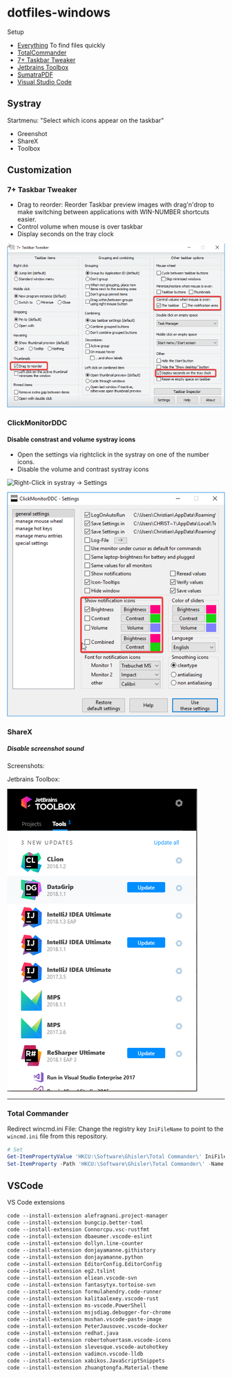 # dotfiles-windows

Setup
- [Everything](https://www.voidtools.com/downloads/)
  To find files quickly
- [TotalCommander](https://www.ghisler.com/download.htm)
- [7+ Taskbar Tweaker](http://rammichael.com/7-taskbar-tweaker)
- [Jetbrains Toolbox](https://www.jetbrains.com/toolbox/app/)
- [SumatraPDF](https://www.sumatrapdfreader.org/free-pdf-reader.html)
- [Visual Studio Code](https://code.visualstudio.com/)

## Systray

Startmenu: "Select which icons appear on the taskbar"
- Greenshot
- ShareX
- Toolbox

## Customization
### 7+ Taskbar Tweaker

- Drag to reorder: Reorder Taskbar preview images with drag'n'drop to make switching between applications with WIN-NUMBER shortcuts easier.
- Control volume when mouse is over taskbar
- Display seconds on the tray clock

![7+ Taskbar Tweaker](img/7_plus_taskbar_tweaker.png)

### ClickMonitorDDC

#### Disable constrast and volume systray icons

- Open the settings via rightclick in the systray on one of the number icons.
- Disable the volume and contrast systray icons

![Right-Click in systray -> Settings](img/clickmonitor_ddc_1.png)


![Disable contrast and volume](img/clickmonitorddc_2_settings.png)

### ShareX

##### Disable screenshot sound



Screenshots:

Jetbrains Toolbox:

![Toolbox](img/toolbox.png)




---

### Total Commander

Redirect wincmd.ini File: Change the registry key `IniFileName` to point to the `wincmd.ini` file from this repository.


```powershell
# Set 
Get-ItemPropertyValue 'HKCU:\Software\Ghisler\Total Commander\' IniFileName
Set-ItemProperty -Path 'HKCU:\Software\Ghisler\Total Commander\' -Name 'IniFileName' -Value 'INSERT_PATH_TO_DOTFILES\totalcmd\wincmd.ini'
```


## VSCode

VS Code extensions

```
code --install-extension alefragnani.project-manager
code --install-extension bungcip.better-toml
code --install-extension Connorcpu.vsc-rustfmt
code --install-extension dbaeumer.vscode-eslint
code --install-extension dollyn.line-counter
code --install-extension donjayamanne.githistory
code --install-extension donjayamanne.python
code --install-extension EditorConfig.EditorConfig
code --install-extension eg2.tslint
code --install-extension eliean.vscode-svn
code --install-extension fantasytyx.tortoise-svn
code --install-extension formulahendry.code-runner
code --install-extension kalitaalexey.vscode-rust
code --install-extension ms-vscode.PowerShell
code --install-extension msjsdiag.debugger-for-chrome
code --install-extension mushan.vscode-paste-image
code --install-extension PeterJausovec.vscode-docker
code --install-extension redhat.java
code --install-extension robertohuertasm.vscode-icons
code --install-extension slevesque.vscode-autohotkey
code --install-extension vadimcn.vscode-lldb
code --install-extension xabikos.JavaScriptSnippets
code --install-extension zhuangtongfa.Material-theme
```